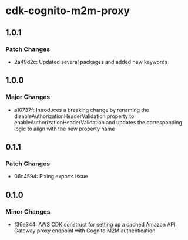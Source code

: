 # cdk-cognito-m2m-proxy

## 1.0.1

### Patch Changes

- 2a49d2c: Updated several packages and added new keywords

## 1.0.0

### Major Changes

- a10737f: Introduces a breaking change by renaming the disableAuthorizationHeaderValidation property to enableAuthorizationHeaderValidation and updates the corresponding logic to align with the new property name

## 0.1.1

### Patch Changes

- 06c4594: Fixing exports issue

## 0.1.0

### Minor Changes

- f36e344: AWS CDK construct for setting up a cached Amazon API Gateway proxy endpoint with Cognito M2M authentication
